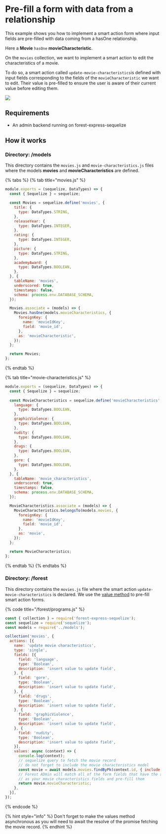 # Pre-fill a form with data from a relationship

This example shows you how to implement a smart action form where input fields are pre-filled with data coming from a hasOne relationship.  
  
Here a **Movie** `hasOne` **movieCharacteristic**.   
  
On the `movies` collection, we want to implement a smart action to edit the characteristics of a movie.

To do so, a smart action called `update-movie-characteristics`is defined with input fields corresponding to the fields of the `movieCharacteristic` we want to edit. Their value is pre-filled to ensure the user is aware of their current value before editing them.

![](http://g.recordit.co/b7DpYFpCQW.gif)



## Requirements

* An admin backend running on forest-express-sequelize

## How it works

### Directory: /models

This directory contains the `movies.js` and `movie-characteristics.js` files where the models **movies** and **movieCharacteristics** are defined. 

{% tabs %}
{% tab title="movies.js" %}
```javascript
module.exports = (sequelize, DataTypes) => {
  const { Sequelize } = sequelize;

  const Movies = sequelize.define('movies', {
    title: {
      type: DataTypes.STRING,
    },
    releaseYear: {
      type: DataTypes.INTEGER,
    },
    rating: {
      type: DataTypes.INTEGER,
    },
    picture: {
      type: DataTypes.STRING,
    },
    academyAward: {
      type: DataTypes.BOOLEAN,
    },
  }, {
    tableName: 'movies',
    underscored: true,
    timestamps: false,
    schema: process.env.DATABASE_SCHEMA,
  });

  Movies.associate = (models) => {
    Movies.hasOne(models.movieCharacteristics, {
      foreignKey: {
        name: 'movieIdKey',
        field: 'movie_id',
      },
      as: 'movieCharacteristic',
    });
  };

  return Movies;
};

```
{% endtab %}

{% tab title="movie-characteristics.js" %}
```javascript
module.exports = (sequelize, DataTypes) => {
  const { Sequelize } = sequelize;
  
  const MovieCharacteristics = sequelize.define('movieCharacteristics', {
    language: {
      type: DataTypes.BOOLEAN,
    },
    graphicViolence: {
      type: DataTypes.BOOLEAN,
    },
    nudity: {
      type: DataTypes.BOOLEAN,
    },
    drugs: {
      type: DataTypes.BOOLEAN,
    },
    gore: {
      type: DataTypes.BOOLEAN,
    },
  }, {
    tableName: 'movie_characteristics',
    underscored: true,
    timestamps: false,
    schema: process.env.DATABASE_SCHEMA,
  });

  MovieCharacteristics.associate = (models) => {
    MovieCharacteristics.belongsTo(models.movies, {
      foreignKey: {
        name: 'movieIdKey',
        field: 'movie_id',
      },
      as: 'movie',
    });
  };

  return MovieCharacteristics;
};

```
{% endtab %}
{% endtabs %}

### Directory: /forest

This directory contains the `movies.js` file where the smart action `update-movie-characteristics` is declared. We use the [value method](https://docs.forestadmin.com/documentation/reference-guide/actions/create-and-manage-smart-actions#prefill-a-form-with-default-values) to pre-fill smart action forms. 

{% code title="/forest/programs.js" %}
```javascript
const { collection } = require('forest-express-sequelize');
const sequelize = require('sequelize');
const models = require('../models');

collection('movies', {
  actions: [{
    name: 'update movie characteristics',
    type: 'single',
    fields: [{
      field: 'language',
      type: 'Boolean',
      description: 'insert value to update field',
    }, {
      field: 'gore',
      type: 'Boolean',
      description: 'insert value to update field',
    }, {
      field: 'drugs',
      type: 'Boolean',
      description: 'insert value to update field',
    }, {
      field: 'graphicViolence',
      type: 'Boolean',
      description: 'insert value to update field',
    }, {
      field: 'nudity',
      type: 'Boolean',
      description: 'insert value to update field',
    }],
    values: async (context) => {
      console.log(context);
      // sequelize query to fetch the movie record 
      // do not forget to include the movie characteristics model
      const movie = await models.movies.findByPk(context.id, { include: [{ model: models.movieCharacteristics, as: 'movieCharacteristic' }] });
      // Forest ADmin will match all of the form fields that have the same name 
      // as your movie characteristics fields and pre-fill them
      return movie.movieCharacteristic;
    },
  }],
});

```
{% endcode %}

{% hint style="info" %}
Don't forget to make the values method asynchronous as you will need to await the resolve of the promise fetching the movie record.
{% endhint %}

